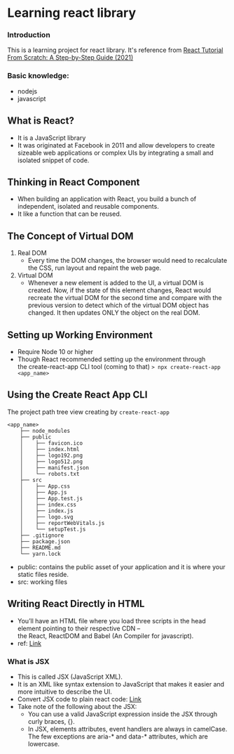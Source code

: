 # Learning react library

### Introduction
This is a learning project for react library. It's reference from [React Tutorial From Scratch: A Step-by-Step Guide (2021)](https://ibaslogic.com/react-tutorial-for-beginners/)
### Basic knowledge:
- nodejs
- javascript

## What is React?
- It is a JavaScript library
- It was originated at Facebook in 2011 and allow developers to create sizeable web applications or complex UIs by integrating a small and isolated snippet of code.

## Thinking in React Component
- When building an application with React, you build a bunch of independent, isolated and reusable components.
- It like a function that can be reused.

## The Concept of Virtual DOM
1. Real DOM
    - Every time the DOM changes, the browser would need to recalculate the CSS, run layout and repaint the web page.
2. Virtual DOM 
    - Whenever a new element is added to the UI, a virtual DOM is created. Now, if the state of this element changes, React would recreate the virtual DOM for the second time and compare with the previous version to detect which of the virtual DOM object has changed. It then updates ONLY the object on the real DOM.

## Setting up Working Environment
- Require Node 10 or higher
- Though React recommended setting up the environment through the create-react-app CLI tool (coming to that)
`> npx create-react-app <app_name>`

## Using the Create React App CLI
The project path tree view creating by `create-react-app`
```
<app_name>
    ├── node_modules
    ├── public
    │    ├── favicon.ico
    │    ├── index.html
    │    ├── logo192.png
    │    ├── logo512.png
    │    ├── manifest.json
    │    └── robots.txt
    ├── src
    │    ├── App.css
    │    ├── App.js
    │    ├── App.test.js
    │    ├── index.css
    │    ├── index.js
    │    ├── logo.svg
    │    ├── reportWebVitals.js
    │    └── setupTest.js
    ├── .gitignore
    ├── package.json
    ├── README.md
    └── yarn.lock
```
- public: contains the public asset of your application and it is where your static files reside.
- src: working files

## Writing React Directly in HTML
- You’ll have an HTML file where you load three scripts in the head element pointing to their respective CDN – the React, ReactDOM and Babel (An Compiler for javascript).
- ref: [Link](https://codepen.io/ibaslogic/pen/qBaPqBL?editors=1111)

### What is JSX
- This is called JSX (JavaScript XML).
- It is an XML like syntax extension to JavaScript that makes it easier and more intuitive to describe the UI.
- Convert JSX code to plain react code: [Link](https://babeljs.io/repl#?browsers=defaults%2C%20not%20ie%2011%2C%20not%20ie_mob%2011&build=&builtIns=false&corejs=3.6&spec=false&loose=false&code_lz=MYewdgzgLgBApgGzgWzmWBeGAeADgPgAtEEQYB3EAJwQBMBCbAegKA&debug=false&forceAllTransforms=false&shippedProposals=false&circleciRepo=&evaluate=false&fileSize=false&timeTravel=false&sourceType=module&lineWrap=true&presets=env%2Creact%2Cstage-2&prettier=false&targets=&version=7.16.4&externalPlugins=&assumptions=%7B%7D)
- Take note of the following about the JSX:
    - You can use a valid JavaScript expression inside the JSX through curly braces, {}.
    - In JSX, elements attributes, event handlers are always in camelCase. The few exceptions are aria-* and data-* attributes, which are lowercase.

